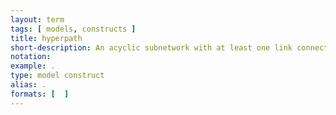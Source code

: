 ```yaml
---
layout: term
tags: [ models, constructs ]
title: hyperpath
short-description: An acyclic subnetwork with at least one link connecting the origin to the destination, and where at each node, there are probabilities for choosing the alternative links. In most hyperpath-based frameworks, this can be equivalent to the  path choice set.
notation:
example: .
type: model construct
alias: .
formats: [  ]
---
```

